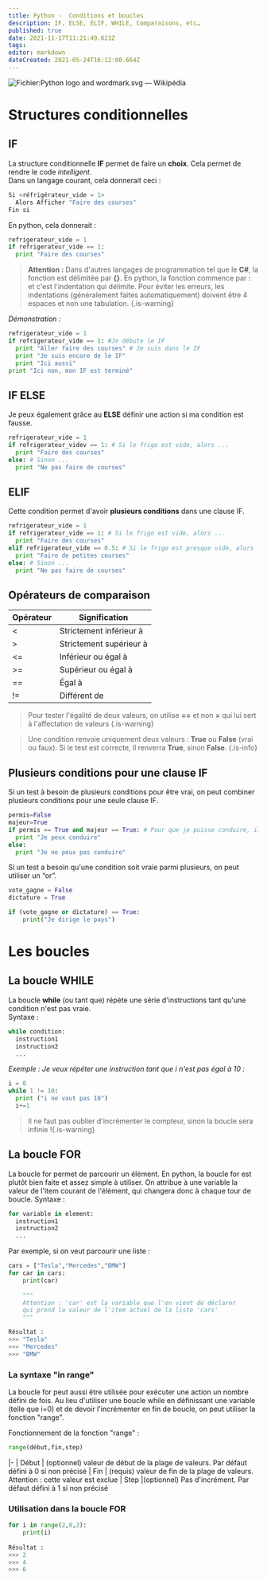 ```yaml
---
title: Python -  Conditions et boucles 
description: IF, ELSE, ELIF, WHILE, Comparaisons, etc…
published: true
date: 2021-11-17T11:21:49.623Z
tags: 
editor: markdown
dateCreated: 2021-05-24T16:12:00.664Z
---
```


![Fichier:Python logo and wordmark.svg — Wikipédia](https://upload.wikimedia.org/wikipedia/commons/thumb/f/f8/Python_logo_and_wordmark.svg/1200px-Python_logo_and_wordmark.svg.png)

# Structures conditionnelles

## IF

La structure conditionnelle **IF** permet de faire un **choix**. Cela permet de rendre le code *intelligent*.  
Dans un langage courant, cela donnerait ceci :

```python
Si <réfrigérateur_vide = 1>
  Alors Afficher "Faire des courses"
Fin si
```

En python, cela donnerait :

```python
refrigerateur_vide = 1
if refrigerateur_vide == 1:
  print "Faire des courses"
```

> **Attention :** Dans d'autres langages de programmation tel que le **C#**, la fonction est délimitée par **{}**. En python, la fonction commence par **:** et c'est l'indentation qui délimite.
> Pour éviter les erreurs, les indentations (généralement faites automatiquement) doivent être 4 espaces et non une tabulation.
{.is-warning}

*Démonstration :*

```python
refrigerateur_vide = 1
if refrigerateur_vide == 1: #Je débute le IF
  print "Aller faire des courses" # Je suis dans le IF
  print "Je suis encore de le IF"
  print "Ici aussi"
print "Ici non, mon IF est terminé"
```

## IF ELSE

Je peux également grâce au **ELSE** définir une action si ma condition est fausse.

```python
refrigerateur_vide = 1
if refrigerateur_videv == 1: # Si le frigo est vide, alors ...
  print "Faire des courses"
else: # Sinon ...
  print "Ne pas faire de courses"
```

## ELIF

Cette condition permet d'avoir **plusieurs conditions** dans une clause IF.

```python
refrigerateur_vide = 1
if refrigerateur_vide == 1: # Si le frigo est vide, alors ...
  print "Faire des courses"
elif refrigerateur_vide == 0.5: # Si le frigo est presque vide, alors ...
  print "Faire de petites courses"
else: # Sinon ...
  print "Ne pas faire de courses"
```

## Opérateurs de comparaison

| **Opérateur** | **Signification** |
| --- | --- |
| <   | Strictement inférieur à |
| \>  | Strictement supérieur à |
| <=  | Inférieur ou égal à |
| \>= | Supérieur ou égal à |
| \== | Égal à |
| !=  | Différent de |

> Pour tester l'égalité de deux valeurs, on utilise **\==** et non **\=** qui lui sert à l'affectation de valeurs
{.is-warning}

> Une condition renvoie uniquement deux valeurs : **True** ou **False** (vrai ou faux). Si le test est correcte, il renverra **True**, sinon **False**.
{.is-info}

## Plusieurs conditions pour une clause IF

Si un test à besoin de plusieurs conditions pour être vrai, on peut combiner plusieurs conditions pour une seule clause IF.

```python
permis=False
majeur=True
if permis == True and majeur == True: # Pour que je puisse conduire, il faut que j'ai mon permis et que je sois majeur
  print "Je peux conduire"
else:
  print "Je ne peux pas conduire"
```

Si un test a besoin qu'une condition soit vraie parmi plusieurs, on peut utiliser un “or”.

```python
vote_gagne = False
dictature = True

if (vote_gagne or dictature) == True:
    print("Je dirige le pays")
```

# Les boucles

## La boucle **WHILE**

La boucle **while** (ou tant que) répète une série d'instructions tant qu'une condition n'est pas vraie.  
Syntaxe :

```python
while condition:
  instruction1
  instruction2
  ...
```

*Exemple : Je veux répéter une instruction tant que i n'est pas égal à 10 :*

```python
i = 0
while 1 != 10:
  print ("i ne vaut pas 10")
  i+=1
```

> Il ne faut pas oublier d'incrémenter le compteur, sinon la boucle sera infinie !{.is-warning}

## La boucle **FOR**

La boucle for permet de parcourir un élément. En python, la boucle for est plutôt bien faite et assez simple à utiliser. On attribue à une variable la valeur de l'item courant de l'élément, qui changera donc à chaque tour de boucle. 
Syntaxe :
```python
for variable in element:
  instruction1
  instruction2
  ...
```

Par exemple, si on veut parcourir une liste :
```python
cars = ["Tesla","Mercedes","BMW"]
for car in cars: 
    print(car)
    
    """
    Attention : 'car' est la variable que l'on vient de déclarer
    qui prend la valeur de l'item actuel de la liste 'cars'
    """

Résultat :
>>> "Tesla"
>>> "Mercedes"
>>> "BMW"
```

### La syntaxe "in range"
La boucle for peut aussi être utilisée pour exécuter une action un nombre défini de fois. Au lieu d'utiliser une boucle while en définissant une variable (telle que i=0) et de devoir l'incrémenter en fin de boucle, on peut utiliser la fonction "range".

Fonctionnement de la fonction "range" :
```python
range(début,fin,step)
```
|-
| Début | (optionnel) valeur de début de la plage de valeurs. Par défaut défini à 0 si non précisé
| Fin |  (requis) valeur de fin de la plage de valeurs. Attention : cette valeur est exclue
| Step |(optionnel) Pas d'incrément. Par défaut défini à 1 si non précisé

### Utilisation dans la boucle FOR
```python
for i in range(2,8,2):
    print(i)
    
Résultat :
>>> 2
>>> 4 
>>> 6
```